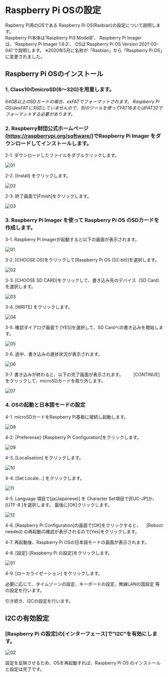 # Raspberry Pi OSの設定

Rapberry Pi用のOSである Raspberry Pi OS(Rasbian)の設定について説明します。  
Raspberry Pi本体は'Raspberry Pi3 ModelB'、
Raspberry Pi Imagerは、'Raspberry Pi Imager 1.6.2'、
OSは'Raspberry Pi OS Version 2021-03-04)'で説明します。
※2020年5月に名称が「Rasbian」から「Raspberry Pi OS」に変更されました。

## Raspberry Pi OSのインストール  

###	1. Class10のmicroSD(8～32G)を用意します。

*64GB以上のSDカードの場合、exFATでフォーマットされます。
Raspberry Pi OSはexFATに対応していませんので、別のツールを使ってFAT16またはFAT32でフォーマットする必要があります。*

### 2. Raspberry財団公式ホームページ(https://raspberrypi.org/software/)でRaspberry Pi Imager をダウンロードしてインストールします。

2-1. ダウンロードしたファイルをダブルクリックします。

![01](/install/img/imager-00.png)  

2-2. [Install] をクリックします。

![02](/install/img/imager-01.png)  

2-3. 終了画面で[Finish]をクリックします。

![03](/install/img/imager-02.png)  

### 3. Raspberry Pi Imager を使って Raspberry Pi OS のSDカードを作成します。

3-1. Raspberry Pi Imagerが起動すると以下の画面が表示されます。

   ![01](/install/img/osInstall-01.png)  

3-2. [CHOOSE OS]をクリックして[Raspberry Pi OS (32-bit)]を選択します。

   ![02](/install/img/osInstall-02.png) 

3-3. [CHOOSE SD CARD]をクリックして、書き込み先のデバイス（SD Card）を選択します。
 
  ![03](/install/img/osInstall-03.png) 

3-4. [WRITE] をクリックします。

  ![04](/install/img/osInstall-04.png) 

3-5. 確認ダイアログ画面で [YES]を選択して、SD Cardへの書き込みを開始します。

  ![05](/install/img/osInstall-05.png) 

3-6. 途中、書き込みの進捗状況が表示されます。

  ![06](/install/img/osInstall-07.png) 

3-7. 書き込みが終わると、以下の完了画面が表示されます。
　　[CONTINUE] をクリックして、microSDカードを取り外します。

  ![07](/install/img/osInstall-08.png) 

### 4. OSの起動と日本語モードの設定

4-1. microSDカードをRaspberry Pi基板に接続し起動します。  

  ![08](/install/img/osInstall-09.png) 

4-2. [Preferense]-[Raspberry Pi Configuration]をクリックします。

  ![09](/install/img/piConfig-01.jpg) 

4-3. [Localisation] をクリックします。

  ![10](/install/img/piConfig-02.jpg) 

4-4. [Set Locale...] をクリックします。

  ![11](/install/img/piConfig-03.jpg) 

4-5. Language 項目で[ja(Japanese)] を
   Character Set項目で[EUC-JP]か、[UTF-8 ]を選択します。
   最後に[OK]クリックします。

  ![12](/install/img/piConfig-04.jpg) 

4-6. [Raspberry Pi Configuration]の画面で[OK]をクリックすると、
　[Reboot needed] の再起動の確認が表示されるので[Yes]をクリックします。

4-7. 再起動後、Raspberry Pi OSの日本語モードの画面が表示されます。

4-8. [設定]-[Raspberry Pi の設定]をクリックします。

   ![01](/install/img/i2cSetting-01.jpg)  

4-9. [ローカライゼーション] をクリックします。

  必要に応じて、タイムゾーンの設定、キーボードの設定、無線LANの国設定 等の設定を行います。

引き続き、I2Cの設定を行います。

## I2Cの有効設定  

### [Raspberry Pi の設定]の[インターフェース]で"I2C"を有効にします。

   ![02](/install/img/i2cSetting-02.jpg)  

設定を反映させるため、OSを再起動すれば、Raspberry Pi OS のインストールと設定は完了です。